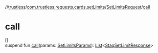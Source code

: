 //[trustless](../../../index.md)/[com.trustless.requests.cards.setLimits](../index.md)/[SetLimitsRequest](index.md)/[call](call.md)

# call

[]\
suspend fun [call](call.md)(params: [SetLimitsParams](../-set-limits-params/index.md)): [List](https://kotlinlang.org/api/latest/jvm/stdlib/kotlin.collections/-list/index.html)&lt;[StaqSetLimitResponse](../../com.trustless.requests.cards/-staq-set-limit-response/index.md)&gt;
